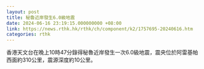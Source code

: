 ```yaml
---
layout: post
title: 秘魯近岸發生6.0級地震
date: 2024-06-16 23:19:15.000000000 +08:00
link: https://news.rthk.hk/rthk/ch/component/k2/1757695-20240616.htm
categories: rthk
---
```


香港天文台在晚上10時47分錄得秘魯近岸發生一次6.0級地震，震央位於阿雷基帕西面約310公里，震源深度約10公里。
